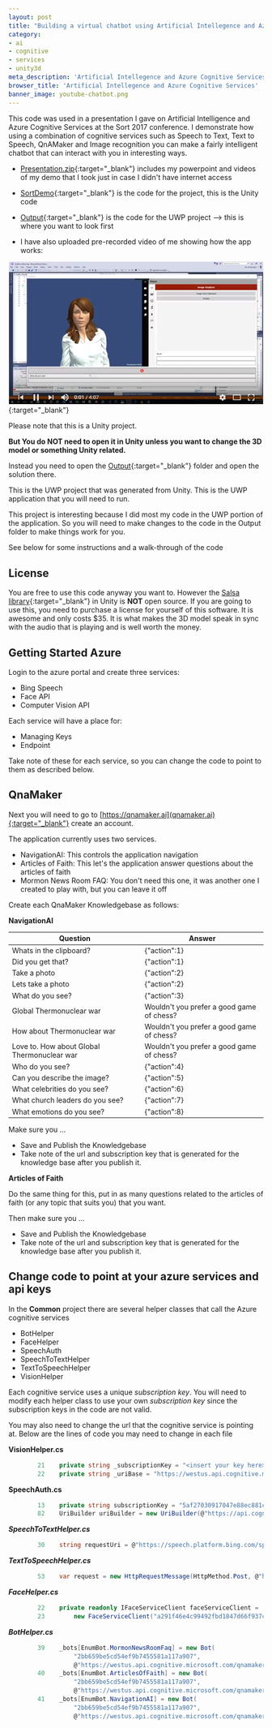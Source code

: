 ```yaml
---
layout: post
title: "Building a virtual chatbot using Artificial Intellegence and Azure Cognitive Services"
category: 
- ai
- cognitive
- services
- unity3d
meta_description: 'Artificial Intellegence and Azure Cognitive Services'
browser_title: 'Artificial Intellegence and Azure Cognitive Services'
banner_image: youtube-chatbot.png
---
```


This code was used in a presentation I gave on Artificial Intelligence and Azure Cognitive Services at the Sort 2017 conference.  I demonstrate how using a combination of cognitive services such as Speech to Text, Text to Speech, QnAMaker and Image recognition you can make a fairly intelligent chatbot that can interact with you in interesting ways.

- [Presentation.zip](https://github.com/worthingtonjg/Sort2017/raw/master/Presentation.zip){:target="_blank"} includes my powerpoint and videos of my demo that I took just in case I didn't have internet access
- [SortDemo](https://github.com/worthingtonjg/Sort2017/tree/master/SortDemo){:target="_blank"} is the code for the project, this is the Unity code
- [Output](https://github.com/worthingtonjg/Sort2017/tree/master/SortDemo/Output){:target="_blank"} is the code for the UWP project --> this is where you want to look first

- I have also uploaded pre-recorded video of me showing how the app works:

[![Youtube Play list](/assets/images/youtube-chatbot.png)](https://www.youtube.com/watch?v=pwptUYBXa_Q&list=PL78mPPlBvBvMXcbMYHci3VEvgWWZhbOgu){:target="_blank"}


Please note that this is a Unity project.  

__But You do NOT need to open it in Unity unless you want to change the 3D model or something Unity related.__  

Instead you need to open the [Output](https://github.com/worthingtonjg/Sort2017/tree/master/SortDemo/Output){:target="_blank"} folder and open the solution there.  

This is the UWP project that was generated from Unity.  This is the UWP application that you will need to run.  

This project is interesting because I did most my code in the UWP portion of the application.  So you will need to make changes to the code in the Output folder to make things work for you.  

See below for some instructions and a walk-through of the code

## License

You are free to use this code anyway you want to.  However the [Salsa library](https://www.assetstore.unity3d.com/en/#!/content/16944){:target="_blank"} in Unity is __NOT__ open source.  If you are going to use this, you need to purchase a license for yourself of this software.  It is awesome and only costs $35.  It is what makes the 3D model speak in sync with the audio that is playing and is well worth the money.

## Getting Started Azure

Login to the azure portal and create three services:

- Bing Speech
- Face API
- Computer Vision API

Each service will have a place for:

- Managing Keys
- Endpoint

Take note of these for each service, so you can change the code to point to them as described below.

## QnaMaker

Next you will need to go to [https://qnamaker.ai](qnamaker.ai){:target="_blank"} create an account.

The application currently uses two services. 

- NavigationAI: This controls the application navigation
- Articles of Faith: This let's the application answer questions about the articles of faith
- Mormon News Room FAQ: You don't need this one, it was another one I created to play with, but you can leave it off

Create each QnaMaker Knowledgebase  as follows:

**NavigationAI**

Question | Answer 
--- | --- 
Whats in the clipboard? | {"action":1}
Did you get that? | {"action":1}
Take a photo | {"action":2}
Lets take a photo | {"action":2}
What do you see? | {"action":3}
Global Thermonuclear war | Wouldn't you prefer a good game of chess?
How about  Thermonuclear war | Wouldn't you prefer a good game of chess?
Love to.  How about Global Thermonuclear war | Wouldn't you prefer a good game of chess?
Who do you see? | {"action":4}
Can you describe the image? | {"action":5}
What celebrities do you see? | {"action":6}
What church leaders do you see? | {"action":7}
What emotions do you see? | {"action":8}

Make sure you ...

- Save and Publish the Knowledgebase
- Take note of the url and subscription key that is generated for the knowledge base after you publish it.

**Articles of Faith**

Do the same thing for this, put in as many questions related to the articles of faith (or any topic that suits you) that you want.

Then make sure you ...

- Save and Publish the Knowledgebase
- Take note of the url and subscription key that is generated for the knowledge base after you publish it.

## Change code to point at your azure services and api keys

In the **Common** project there are several helper classes that call the Azure cognitive services

- BotHelper
- FaceHelper
- SpeechAuth
- SpeechToTextHelper
- TextToSpeechHelper
- VisionHelper

Each cognitive service uses a unique *subscription key*.  You will need to modify each helper class to use your own *subscription key* since the subscription keys in the code are not valid.

You may also need to change the url that the cognitive service is pointing at.  Below are the lines of code you may need to change in each file

**VisionHelper.cs**
```c#
        21    private string _subscriptionKey = "<insert your key here>";
        22    private string _uriBase = "https://westus.api.cognitive.microsoft.com/vision/v1.0/analyze";
```

**SpeechAuth.cs**
```c#
        13    private string subscriptionKey = "5af27030917047e88ec881c84b253134"; 
        82    UriBuilder uriBuilder = new UriBuilder(@"https://api.cognitive.microsoft.com/sts/v1.0");
```

***SpeechToTextHelper.cs***
```c#
        30    string requestUri = @"https://speech.platform.bing.com/speech/recognition/interactive/cognitiveservices/v1?language=en-US";
```

***TextToSpeechHelper.cs***
```c#
        53    var request = new HttpRequestMessage(HttpMethod.Post, @"https://speech.platform.bing.com/synthesize")
```

***FaceHelper.cs***
```c#
        22    private readonly IFaceServiceClient faceServiceClient =
        23        new FaceServiceClient("a291f46e4c99492fbd1847d66f937c9f", "https://westus.api.cognitive.microsoft.com/face/v1.0");
```

***BotHelper.cs***
```c#
        39    _bots[EnumBot.MormonNewsRoomFaq] = new Bot(
                  "2bb659be5cd54ef9b7455581a117a907",  
                  @"https://westus.api.cognitive.microsoft.com/qnamaker/v2.0/knowledgebases/5649976f-c288-4ab0-ba1c-2853440c459a/generateAnswer");
        40    _bots[EnumBot.ArticlesOfFaith] = new Bot(
                  "2bb659be5cd54ef9b7455581a117a907",
                  @"https://westus.api.cognitive.microsoft.com/qnamaker/v2.0/knowledgebases/9a6ca607-6c84-415d-bbda-fbe633555131/generateAnswer");
        41    _bots[EnumBot.NavigationAI] = new Bot(
                  "2bb659be5cd54ef9b7455581a117a907",
                  @"https://westus.api.cognitive.microsoft.com/qnamaker/v2.0/knowledgebases/0e6855a2-6c2b-465b-ba36-c6fcd61df79e/generateAnswer");
```
